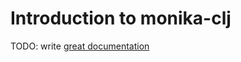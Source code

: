 # Introduction to monika-clj

TODO: write [great documentation](http://jacobian.org/writing/what-to-write/)
